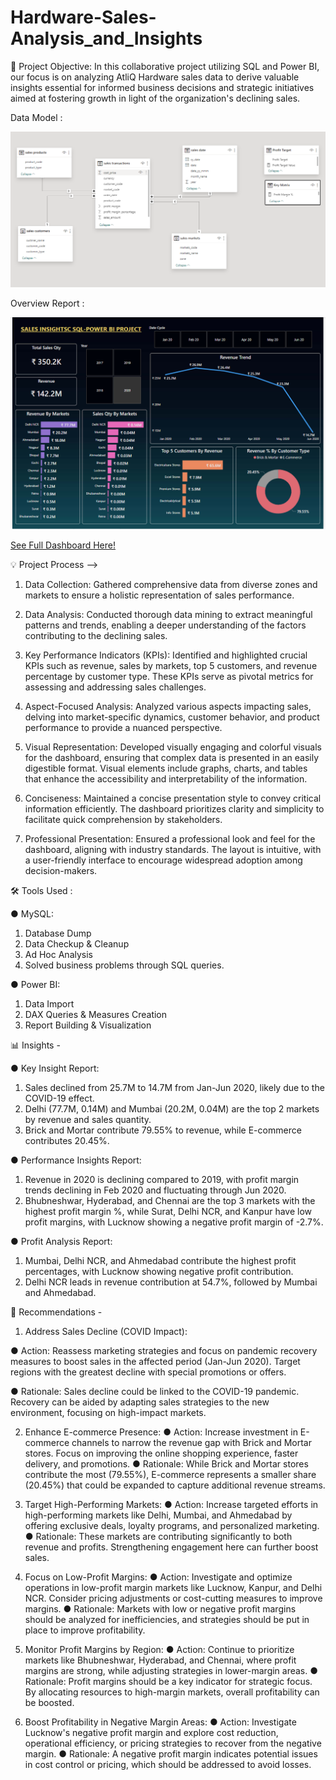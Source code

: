 # Hardware-Sales-Analysis_and_Insights

🎯 Project Objective:
In this collaborative project utilizing SQL and Power BI, our focus is on analyzing AtliQ Hardware sales data to derive valuable insights essential for informed business decisions and strategic initiatives aimed at fostering growth in light of the organization's declining sales.

Data Model :

![Data Model](Data_Model.png)

Overview Report :

![See Report](Key_Insights.png)

[See Full Dashboard Here!](https://app.powerbi.com/view?r=eyJrIjoiNDk0MzNkNTAtYzliMS00Y2E5LWFlZjAtZDkzN2JlYWIzN2RkIiwidCI6ImRmODY3OWNkLWE4MGUtNDVkOC05OWFjLWM4M2VkN2ZmOTVhMCJ9)




💡 Project Process -->

1. Data Collection: Gathered comprehensive data from diverse zones and markets to ensure a holistic representation of sales performance.

2. Data Analysis: Conducted thorough data mining to extract meaningful patterns and trends, enabling a deeper understanding of the factors contributing to the declining sales.

3. Key Performance Indicators (KPIs): Identified and highlighted crucial KPIs such as revenue, sales by markets, top 5 customers, and revenue percentage by customer type. 
These KPIs serve as pivotal metrics for assessing and addressing sales challenges.

4. Aspect-Focused Analysis: Analyzed various aspects impacting sales, delving into market-specific dynamics, customer behavior, and product performance to provide a nuanced perspective.

5. Visual Representation: Developed visually engaging and colorful visuals for the dashboard, ensuring that complex data is presented in an easily digestible format. 
Visual elements include graphs, charts, and tables that enhance the accessibility and interpretability of the information.

6. Conciseness: Maintained a concise presentation style to convey critical information efficiently. The dashboard prioritizes clarity and simplicity to facilitate quick comprehension by stakeholders.

7. Professional Presentation: Ensured a professional look and feel for the dashboard, aligning with industry standards. The layout is intuitive, with a user-friendly interface to encourage widespread adoption among decision-makers.

🛠️ Tools Used :

● MySQL:
1. Database Dump
2. Data Checkup & Cleanup
3. Ad Hoc Analysis
4. Solved business problems through SQL queries.

● Power BI:
1. Data Import
2. DAX Queries & Measures Creation 
3. Report Building & Visualization

📊 Insights -

● Key Insight Report:
1. Sales declined from 25.7M to 14.7M from Jan-Jun 2020, likely due to the COVID-19 effect.
2. Delhi (77.7M, 0.14M) and Mumbai (20.2M, 0.04M) are the top 2 markets by revenue and sales quantity.
3. Brick and Mortar contribute 79.55% to revenue, while E-commerce contributes 20.45%.

● Performance Insights Report:
1. Revenue in 2020 is declining compared to 2019, with profit margin trends declining in Feb 2020 and fluctuating through Jun 2020.
2. Bhubneshwar, Hyderabad, and Chennai are the top 3 markets with the highest profit margin %, while Surat, Delhi NCR, and Kanpur have low profit margins, with Lucknow showing a negative profit margin of -2.7%.

● Profit Analysis Report:
1. Mumbai, Delhi NCR, and Ahmedabad contribute the highest profit percentages, with Lucknow showing negative profit contribution.
2. Delhi NCR leads in revenue contribution at 54.7%, followed by Mumbai and Ahmedabad.


🔄 Recommendations -

1.  Address Sales Decline (COVID Impact):

● Action: Reassess marketing strategies and focus on pandemic recovery measures to boost sales in the affected period (Jan-Jun 2020). Target regions with the greatest decline with special promotions or offers.

● Rationale: Sales decline could be linked to the COVID-19 pandemic. Recovery can be aided by adapting sales strategies to the new environment, focusing on high-impact markets.

2. Enhance E-commerce Presence:
● Action: Increase investment in E-commerce channels to narrow the revenue gap with Brick and Mortar stores. Focus on improving the online shopping experience, faster delivery, and promotions.
● Rationale: While Brick and Mortar stores contribute the most (79.55%), E-commerce represents a smaller share (20.45%) that could be expanded to capture additional revenue streams.

3. Target High-Performing Markets:
● Action: Increase targeted efforts in high-performing markets like Delhi, Mumbai, and Ahmedabad by offering exclusive deals, loyalty programs, and personalized marketing.
● Rationale: These markets are contributing significantly to both revenue and profits. Strengthening engagement here can further boost sales.

4. Focus on Low-Profit Margins:
● Action: Investigate and optimize operations in low-profit margin markets like Lucknow, Kanpur, and Delhi NCR. Consider pricing adjustments or cost-cutting measures to improve margins.
● Rationale: Markets with low or negative profit margins should be analyzed for inefficiencies, and strategies should be put in place to improve profitability.

5. Monitor Profit Margins by Region:
● Action: Continue to prioritize markets like Bhubneshwar, Hyderabad, and Chennai, where profit margins are strong, while adjusting strategies in lower-margin areas.
● Rationale: Profit margins should be a key indicator for strategic focus. By allocating resources to high-margin markets, overall profitability can be boosted.

6. Boost Profitability in Negative Margin Areas:
● Action: Investigate Lucknow's negative profit margin and explore cost reduction, operational efficiency, or pricing strategies to recover from the negative margin.
● Rationale: A negative profit margin indicates potential issues in cost control or pricing, which should be addressed to avoid losses.



